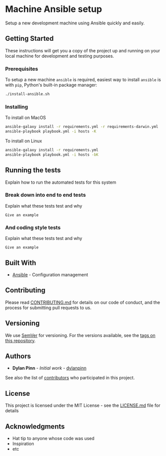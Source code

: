 # Machine Ansible setup

Setup a new development machine using Ansible quickly and easily.

## Getting Started

These instructions will get you a copy of the project up and running on your local machine for development and testing purposes.

### Prerequisites

To setup a new machine `ansible` is required, easiest way to install `ansible` is with `pip`, Python's built-in package manager:

```bash
./install-ansible.sh
```

### Installing

To install on MacOS

```bash
ansible-galaxy install -r requirements.yml -r requirements-darwin.yml
ansible-playbook playbook.yml -i hosts -K
```

To install on Linux

```bash
ansible-galaxy install -r requirements.yml
ansible-playbook playbook.yml -i hosts -bK
```

## Running the tests

Explain how to run the automated tests for this system

### Break down into end to end tests

Explain what these tests test and why

```
Give an example
```

### And coding style tests

Explain what these tests test and why

```
Give an example
```

## Built With

* [Ansible](https://docs.ansible.com/) - Configuration management

## Contributing

Please read [CONTRIBUTING.md](https://gist.github.com/PurpleBooth/b24679402957c63ec426) for details on our code of conduct, and the process for submitting pull requests to us.

## Versioning

We use [SemVer](http://semver.org/) for versioning. For the versions available, see the [tags on this repository](https://github.com/dylanpinn/machine/tags).

## Authors

* **Dylan Pinn** - *Initial work* - [dylanpinn](https://github.com/dylanpinn)

See also the list of [contributors](https://github.com/dylanpinn/machine/contributors) who participated in this project.

## License

This project is licensed under the MIT License - see the [LICENSE.md](LICENSE.md) file for details

## Acknowledgments

* Hat tip to anyone whose code was used
* Inspiration
* etc
